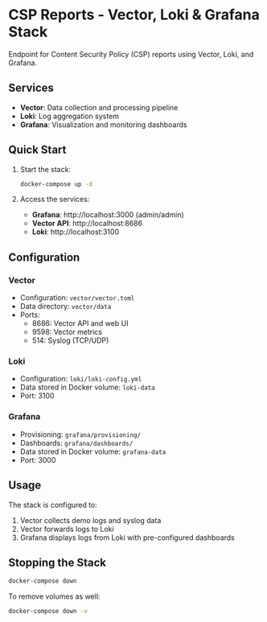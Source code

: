 # CSP Reports - Vector, Loki & Grafana Stack

Endpoint for Content Security Policy (CSP) reports using Vector, Loki, and Grafana.

## Services

- **Vector**: Data collection and processing pipeline
- **Loki**: Log aggregation system
- **Grafana**: Visualization and monitoring dashboards

## Quick Start

1. Start the stack:
   ```bash
   docker-compose up -d
   ```

2. Access the services:
   - **Grafana**: http://localhost:3000 (admin/admin)
   - **Vector API**: http://localhost:8686
   - **Loki**: http://localhost:3100

## Configuration

### Vector
- Configuration: `vector/vector.toml`
- Data directory: `vector/data`
- Ports:
  - 8686: Vector API and web UI
  - 9598: Vector metrics
  - 514: Syslog (TCP/UDP)

### Loki
- Configuration: `loki/loki-config.yml`
- Data stored in Docker volume: `loki-data`
- Port: 3100

### Grafana
- Provisioning: `grafana/provisioning/`
- Dashboards: `grafana/dashboards/`
- Data stored in Docker volume: `grafana-data`
- Port: 3000

## Usage

The stack is configured to:
1. Vector collects demo logs and syslog data
2. Vector forwards logs to Loki
3. Grafana displays logs from Loki with pre-configured dashboards

## Stopping the Stack

```bash
docker-compose down
```

To remove volumes as well:
```bash
docker-compose down -v
```
